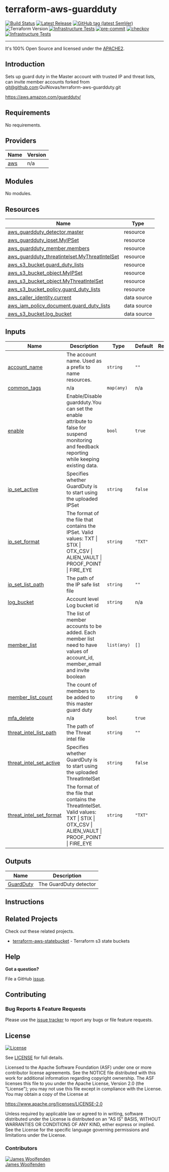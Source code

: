 # terraform-aws-guardduty

[![Build Status](https://github.com/JamesWoolfenden/terraform-aws-guardduty/workflows/Verify%20and%20Bump/badge.svg?branch=master)](https://github.com/JamesWoolfenden/terraform-aws-guardduty)
[![Latest Release](https://img.shields.io/github/release/JamesWoolfenden/terraform-aws-guardduty.svg)](https://github.com/JamesWoolfenden/terraform-aws-guardduty/releases/latest)
[![GitHub tag (latest SemVer)](https://img.shields.io/github/tag/JamesWoolfenden/terraform-aws-guardduty.svg?label=latest)](https://github.com/JamesWoolfenden/terraform-aws-guardduty/releases/latest)
![Terraform Version](https://img.shields.io/badge/tf-%3E%3D0.14.0-blue.svg)
[![Infrastructure Tests](https://www.bridgecrew.cloud/badges/github/JamesWoolfenden/terraform-aws-guardduty/cis_aws)](https://www.bridgecrew.cloud/link/badge?vcs=github&fullRepo=JamesWoolfenden%2Fterraform-aws-guardduty&benchmark=CIS+AWS+V1.2)
[![pre-commit](https://img.shields.io/badge/pre--commit-enabled-brightgreen?logo=pre-commit&logoColor=white)](https://github.com/pre-commit/pre-commit)
[![checkov](https://img.shields.io/badge/checkov-verified-brightgreen)](https://www.checkov.io/)
[![Infrastructure Tests](https://www.bridgecrew.cloud/badges/github/jameswoolfenden/terraform-aws-guardduty/general)](https://www.bridgecrew.cloud/link/badge?vcs=github&fullRepo=JamesWoolfenden%2Fterraform-aws-guardduty&benchmark=INFRASTRUCTURE+SECURITY)

---

It's 100% Open Source and licensed under the [APACHE2](LICENSE).

## Introduction

Sets up guard duty in the Master account with trusted IP and threat lists, can invite member accounts
forked from git@github.com:QuiNovas/terraform-aws-guardduty.git

<https://aws.amazon.com/guardduty/>

<!-- BEGINNING OF PRE-COMMIT-TERRAFORM DOCS HOOK -->
## Requirements

No requirements.

## Providers

| Name | Version |
|------|---------|
| <a name="provider_aws"></a> [aws](#provider\_aws) | n/a |

## Modules

No modules.

## Resources

| Name | Type |
|------|------|
| [aws_guardduty_detector.master](https://registry.terraform.io/providers/hashicorp/aws/latest/docs/resources/guardduty_detector) | resource |
| [aws_guardduty_ipset.MyIPSet](https://registry.terraform.io/providers/hashicorp/aws/latest/docs/resources/guardduty_ipset) | resource |
| [aws_guardduty_member.members](https://registry.terraform.io/providers/hashicorp/aws/latest/docs/resources/guardduty_member) | resource |
| [aws_guardduty_threatintelset.MyThreatIntelSet](https://registry.terraform.io/providers/hashicorp/aws/latest/docs/resources/guardduty_threatintelset) | resource |
| [aws_s3_bucket.guard_duty_lists](https://registry.terraform.io/providers/hashicorp/aws/latest/docs/resources/s3_bucket) | resource |
| [aws_s3_bucket_object.MyIPSet](https://registry.terraform.io/providers/hashicorp/aws/latest/docs/resources/s3_bucket_object) | resource |
| [aws_s3_bucket_object.MyThreatIntelSet](https://registry.terraform.io/providers/hashicorp/aws/latest/docs/resources/s3_bucket_object) | resource |
| [aws_s3_bucket_policy.guard_duty_lists](https://registry.terraform.io/providers/hashicorp/aws/latest/docs/resources/s3_bucket_policy) | resource |
| [aws_caller_identity.current](https://registry.terraform.io/providers/hashicorp/aws/latest/docs/data-sources/caller_identity) | data source |
| [aws_iam_policy_document.guard_duty_lists](https://registry.terraform.io/providers/hashicorp/aws/latest/docs/data-sources/iam_policy_document) | data source |
| [aws_s3_bucket.log_bucket](https://registry.terraform.io/providers/hashicorp/aws/latest/docs/data-sources/s3_bucket) | data source |

## Inputs

| Name | Description | Type | Default | Required |
|------|-------------|------|---------|:--------:|
| <a name="input_account_name"></a> [account\_name](#input\_account\_name) | The account name. Used as a prefix to name resources. | `string` | `""` | no |
| <a name="input_common_tags"></a> [common\_tags](#input\_common\_tags) | n/a | `map(any)` | n/a | yes |
| <a name="input_enable"></a> [enable](#input\_enable) | Enable/Disable guardduty.You can set the enable attribute to false for suspend monitoring and feedback reporting while keeping existing data. | `bool` | `true` | no |
| <a name="input_ip_set_active"></a> [ip\_set\_active](#input\_ip\_set\_active) | Specifies whether GuardDuty is to start using the uploaded IPSet | `string` | `false` | no |
| <a name="input_ip_set_format"></a> [ip\_set\_format](#input\_ip\_set\_format) | The format of the file that contains the IPSet. Valid values: TXT \| STIX \| OTX\_CSV \| ALIEN\_VAULT \| PROOF\_POINT \| FIRE\_EYE | `string` | `"TXT"` | no |
| <a name="input_ip_set_list_path"></a> [ip\_set\_list\_path](#input\_ip\_set\_list\_path) | The path of the IP safe list file | `string` | `""` | no |
| <a name="input_log_bucket"></a> [log\_bucket](#input\_log\_bucket) | Account level Log bucket id | `string` | n/a | yes |
| <a name="input_member_list"></a> [member\_list](#input\_member\_list) | The list of member accounts to be added. Each member list need to have values of account\_id, member\_email and invite boolean | `list(any)` | `[]` | no |
| <a name="input_member_list_count"></a> [member\_list\_count](#input\_member\_list\_count) | The count of members to be added to this master guard duty | `string` | `0` | no |
| <a name="input_mfa_delete"></a> [mfa\_delete](#input\_mfa\_delete) | n/a | `bool` | `true` | no |
| <a name="input_threat_intel_list_path"></a> [threat\_intel\_list\_path](#input\_threat\_intel\_list\_path) | The path of the Threat intel file | `string` | `""` | no |
| <a name="input_threat_intel_set_active"></a> [threat\_intel\_set\_active](#input\_threat\_intel\_set\_active) | Specifies whether GuardDuty is to start using the uploaded ThreatIntelSet | `string` | `false` | no |
| <a name="input_threat_intel_set_format"></a> [threat\_intel\_set\_format](#input\_threat\_intel\_set\_format) | The format of the file that contains the ThreatIntelSet. Valid values: TXT \| STIX \| OTX\_CSV \| ALIEN\_VAULT \| PROOF\_POINT \| FIRE\_EYE | `string` | `"TXT"` | no |

## Outputs

| Name | Description |
|------|-------------|
| <a name="output_GuardDuty"></a> [GuardDuty](#output\_GuardDuty) | The GuardDuty detector |
<!-- END OF PRE-COMMIT-TERRAFORM DOCS HOOK -->

## Instructions

## Related Projects

Check out these related projects.

- [terraform-aws-statebucket](https://github.com/jameswoolfenden/terraform-aws-statebucket) - Terraform s3 state buckets

## Help

**Got a question?**

File a GitHub [issue](https://github.com/JamesWoolfenden/terraform-aws-staticsite/issues).

## Contributing

### Bug Reports & Feature Requests

Please use the [issue tracker](https://github.com/JamesWoolfenden/terraform-aws-staticsite/issues) to report any bugs or file feature requests.

## License

[![License](https://img.shields.io/badge/License-Apache%202.0-blue.svg)](https://opensource.org/licenses/Apache-2.0)

See [LICENSE](LICENSE) for full details.

Licensed to the Apache Software Foundation (ASF) under one
or more contributor license agreements. See the NOTICE file
distributed with this work for additional information
regarding copyright ownership. The ASF licenses this file
to you under the Apache License, Version 2.0 (the
"License"); you may not use this file except in compliance
with the License. You may obtain a copy of the License at

<https://www.apache.org/licenses/LICENSE-2.0>

Unless required by applicable law or agreed to in writing,
software distributed under the License is distributed on an
"AS IS" BASIS, WITHOUT WARRANTIES OR CONDITIONS OF ANY
KIND, either express or implied. See the License for the
specific language governing permissions and limitations
under the License.

### Contributors

[![James Woolfenden][jameswoolfenden_avatar]][jameswoolfenden_homepage]<br/>[James Woolfenden][jameswoolfenden_homepage]

[jameswoolfenden_homepage]: https://github.com/jameswoolfenden
[jameswoolfenden_avatar]: https://github.com/jameswoolfenden.png?size=150
[github]: https://github.com/jameswoolfenden
[linkedin]: https://www.linkedin.com/in/jameswoolfenden/
[twitter]: https://twitter.com/JimWoolfenden
[share_twitter]: https://twitter.com/intent/tweet/?text=terraform-aws-staticsite&url=https://github.com/JamesWoolfenden/terraform-aws-staticsite
[share_linkedin]: https://www.linkedin.com/shareArticle?mini=true&title=terraform-aws-staticsite&url=https://github.com/JamesWoolfenden/terraform-aws-staticsite
[share_reddit]: https://reddit.com/submit/?url=https://github.com/JamesWoolfenden/terraform-aws-staticsite
[share_facebook]: https://facebook.com/sharer/sharer.php?u=https://github.com/JamesWoolfenden/terraform-aws-staticsite
[share_email]: mailto:?subject=terraform-aws-staticsite&body=https://github.com/JamesWoolfenden/terraform-aws-staticsite
